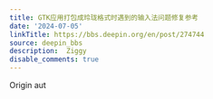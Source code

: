 ```yaml
---
title: GTK应用打包成玲珑格式时遇到的输入法问题修复参考
date: '2024-07-05'
linkTitle: https://bbs.deepin.org/en/post/274744
source: deepin_bbs
description:  Ziggy 
disable_comments: true
---
```

Origin aut
